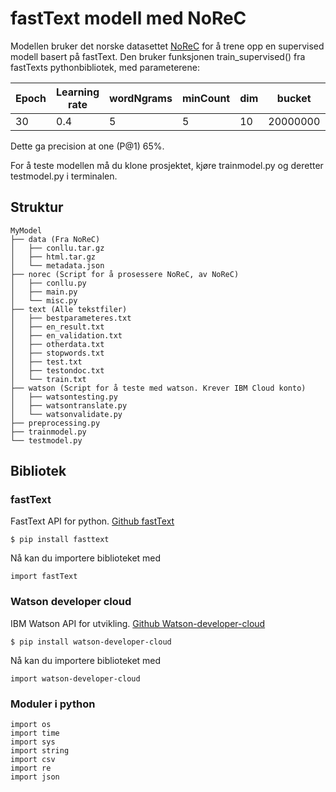 # fastText modell med NoReC

Modellen bruker det norske datasettet [NoReC](https://github.com/ltgoslo/norec) for å trene opp en supervised modell basert på
fastText. Den bruker funksjonen train_supervised() fra fastTexts pythonbibliotek, med parameterene:

| Epoch | Learning rate | wordNgrams | minCount | dim | bucket   | loss | neg | ws | verbose | minn | maxn |
|-------|---------------|------------|----------|-----|----------|------|-----|----|---------|------|------|
| 30    | 0.4           | 5          | 5        | 10  | 20000000 | "ns" | 30  | 10 | 2       | 5    | 6    |

Dette ga precision at one (P@1) 65%.

For å teste modellen må du klone prosjektet, kjøre trainmodel.py og deretter testmodel.py i terminalen. 

## Struktur

```
MyModel
├── data (Fra NoReC)
│   ├── conllu.tar.gz
│   ├── html.tar.gz
│   └── metadata.json
├── norec (Script for å prosessere NoReC, av NoReC)
│   ├── conllu.py
│   ├── main.py
│   └── misc.py
├── text (Alle tekstfiler)
│   ├── bestparameteres.txt
│   ├── en_result.txt
│   ├── en_validation.txt
│   ├── otherdata.txt
│   ├── stopwords.txt
│   ├── test.txt
│   ├── testondoc.txt
│   └── train.txt
├── watson (Script for å teste med watson. Krever IBM Cloud konto)
│   ├── watsontesting.py
│   ├── watsontranslate.py
│   └── watsonvalidate.py
├── preprocessing.py
├── trainmodel.py
└── testmodel.py
```

## Bibliotek

### fastText
FastText API for python. [Github fastText](https://github.com/facebookresearch/fastText/tree/master/python)
```
$ pip install fasttext
```
Nå kan du importere biblioteket med
```
import fastText
```

### Watson developer cloud
IBM Watson API for utvikling. [Github Watson-developer-cloud](https://github.com/watson-developer-cloud/python-sdk/tree/master/watson_developer_cloud)
```
$ pip install watson-developer-cloud
```
Nå kan du importere biblioteket med
```
import watson-developer-cloud
```

### Moduler i python
```
import os
import time
import sys
import string
import csv
import re
import json
```
